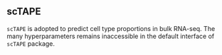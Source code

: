 ## scTAPE 
`scTAPE` is adopted to predict cell type proportions in bulk RNA-seq. The many hyperparameters remains inaccessible in the default interface of `scTAPE` package.  
